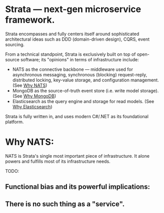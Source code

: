 # Strata — next-gen microservice framework.

Strata encompasses and fully centers itself around sophisticated architectural ideas such as DDD (domain-driven design), CQRS, event sourcing.

From a technical standpoint, Strata is exclusively built on top of open-source software; its "opinions" in terms of infrastructure include:
- NATS as the connective backbone — middleware used for asynchronous messaging, synchronous (blocking) request-reply, distributed locking, key-value storage, and configuration management. (See [Why NATS]())
- MongoDB as the source-of-truth event store (i.e. write model storage). (See [Why MongoDB]())
- Elasticsearch as the query engine and storage for read models. (See [Why Elasticsearch]())

Strata is fully written in, and uses modern C#/.NET as its foundational platform.

# Why NATS:
NATS is Strata's single most important piece of infrastructure. It alone powers and fulfills most of its infrastructure needs.

TODO:
## Functional bias and its powerful implications:
## 
## There is no such thing as a "service".
